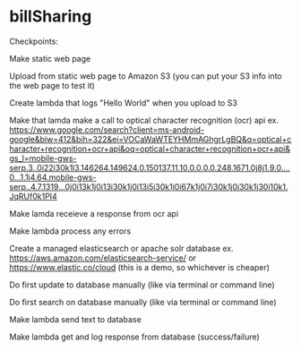 # billSharing

Checkpoints:

Make static web page

Upload from static web page to Amazon S3 (you can put your S3 info into the web page to test it)

Create lambda that logs "Hello World" when you upload to S3

Make that lamda make a call to optical character recognition (ocr) api ex. https://www.google.com/search?client=ms-android-google&biw=412&bih=322&ei=VOCaWaWTEYHMmAGhgrLgBQ&q=optical+character+recognition+ocr+api&oq=optical+character+recognition+ocr+api&gs_l=mobile-gws-serp.3..0i22i30k1l3.146264.149624.0.150137.11.10.0.0.0.0.248.1671.0j8j1.9.0....0...1.1j4.64.mobile-gws-serp..4.7.1319...0j0i13k1j0i13i30k1j0i13i5i30k1j0i67k1j0i7i30k1j0i30k1j30i10k1.JqRUf0k1PI4

Make lamda receieve a response from ocr api

Make lambda process any errors

Create a managed elasticsearch or apache solr database ex. https://aws.amazon.com/elasticsearch-service/ or https://www.elastic.co/cloud (this is a demo, so whichever is cheaper)

Do first update to database manually (like via terminal or command line)

Do first search on database manually (like via terminal or command line)

Make lambda send text to database

Make lambda get and log response from database (success/failure)


